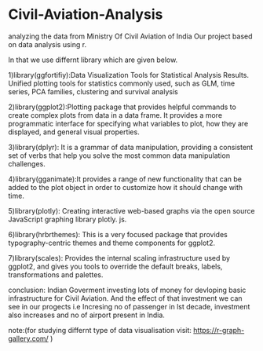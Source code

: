 # Civil-Aviation-Analysis
analyzing the data from Ministry Of Civil Aviation of India 
Our project based on data analysis using r.

In that we use differnt library which are given below.


1)library(ggfortifiy):Data Visualization Tools for Statistical Analysis Results. Unified plotting tools for statistics commonly used, such as GLM, time series, PCA                             families, clustering and survival analysis

2)library(ggplot2):Plotting package that provides helpful commands to create complex plots from data in a data frame. It provides a more programmatic interface for                          specifying what variables to plot, how they are displayed, and general visual properties.

3)library(dplyr): It is a grammar of data manipulation, providing a consistent set of verbs that help you solve the most common data manipulation challenges.

4)library(gganimate):It provides a range of new functionality that can be added to the plot object in order to customize how it should change with time.

5)library(plotly): Creating interactive web-based graphs via the open source JavaScript graphing library plotly. js.

6)library(hrbrthemes): This is a very focused package that provides typography-centric themes and theme components for ggplot2.

7)library(scales): Provides the internal scaling infrastructure used by ggplot2, and gives you tools to override the default breaks, labels, transformations and                            palettes.

conclusion: Indian Goverment investing lots of money for devloping basic infrastructure for Civil Aviation. And the effect of that investment we can see in our progects
           i.e Incresing no of passenger in lst decade, investment also increases and no of airport present in India.
           
note:(for studying differnt type of data visualisation visit: https://r-graph-gallery.com/ )
